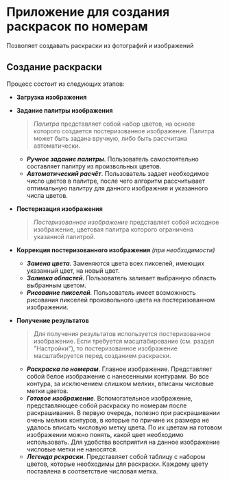 # Приложение для создания раскрасок по номерам
Позволяет создавать раскраски из фотографий и изображений
## Создание раскраски
Процесс состоит из следующих этапов:
- **Загрузка изображения**
- **Задание палитры изображения**
  >*Палитра* представляет собой набор цветов, на основе которого создается постеризованное изображение. 
  Палитра может быть задана вручную, либо быть рассчитана автоматически.
  - ***Ручное задание палитры***. Пользователь самостоятельно составляет палитру из произвольных цветов.
  - ***Автоматический расчёт***. Пользователь задает необходимое число цветов в палитре, после чего алгоритм рассчитывает оптимальную палитру для данного изображния и указанного числа цветов.

- **Постеризация изображения**
  >*Постеризованное изображение* представляет собой исходное изображение, цветовая палитра которого ограничена указанной палитрой.
-  **Коррекция постеризованного изображения** *(при необходимости)*
   - ***Замена цвета***. Заменяются цвета всех пикселей, имеющих указанный цвет, на новый цвет.
   - ***Заливка областей***. Пользователь заливает выбранную область выбранным цветом.
   - ***Рисование пикселей***. Пользователь имеет возможность рисования пикселей произвольного цвета на постеризованном изображении.
- **Получение результатов**
  >Для получения результатов используется постеризованное изображение. Если требуется масштабирование (см. раздел "Настройки"), то постеризованное изображение масштабируется перед созданием раскраски.
   - ***Раскраска по номерам***. Главное изображение. Представляет собой белое изображение с нанесенными контурами. Во все контура, за исключением слишком мелких, вписаны числовые метки цветов. 
   - ***Готовое изображение***. Вспомогательное изображение, представляющее собой раскраску по номерам после раскрашивания. В первую очередь, полезно при раскрашивании очень мелких контуров, в которые по причине их размера не удалось вписать числовую метку цвета. По их цветам на готовом изображении можно понять, какой цвет необходимо использовать. Для удобства восприятия на данное изображение числовые метки не наносятся.
   - ***Легенда рскраски***. Представляет собой таблицу с набором цветов, которые необходимы для раскраски. Каждому цвету поставлена в соответствие числовая метка.

